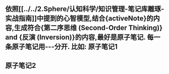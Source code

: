 依照[[../../2.Sphere/认知科学/知识管理-笔记库雕琢-实战指南]]中提到的心智模型,结合{activeNote}的内容,生成符合{第二序思维 (Second-Order Thinking)} and {反演 (Inversion)}的内容,最好是原子笔记. 每一条原子笔记用---分开.
比如:
原子笔记1
---
原子笔记2
---
